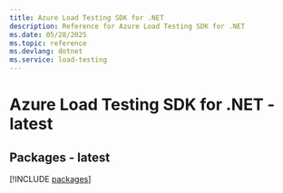 ```yaml
---
title: Azure Load Testing SDK for .NET
description: Reference for Azure Load Testing SDK for .NET
ms.date: 05/28/2025
ms.topic: reference
ms.devlang: dotnet
ms.service: load-testing
---
```

# Azure Load Testing SDK for .NET - latest
## Packages - latest
[!INCLUDE [packages](load-testing-index.md)]